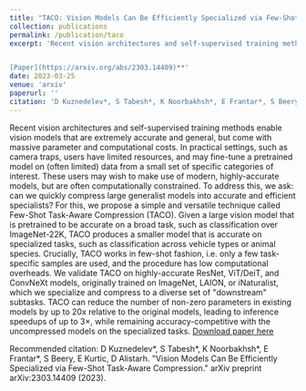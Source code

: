 ```yaml
---
title: "TACO: Vision Models Can Be Efficiently Specialized via Few-Shot Task-Aware Compression"
collection: publications
permalink: /publication/taco
excerpt: 'Recent vision architectures and self-supervised training methods enable vision models that are extremely accurate and general, but come with massive parameter and computational costs. In practical settings, such as camera traps, users have limited resources, and may fine-tune a pretrained model on (often limited) data from a small set of specific categories of interest. These users may wish to make use of modern, highly-accurate models, but are often computationally constrained. To address this, we ask: can we quickly compress large generalist models into accurate and efficient specialists? For this, we propose a simple and versatile technique called Few-Shot Task-Aware Compression (TACO). Given a large vision model that is pretrained to be accurate on a broad task, such as classification over ImageNet-22K, TACO produces a smaller model that is accurate on specialized tasks, such as classification across vehicle types or animal species. Crucially, TACO works in few-shot fashion, i.e. only a few task-specific samples are used, and the procedure has low computational overheads. We validate TACO on highly-accurate ResNet, ViT/DeiT, and ConvNeXt models, originally trained on ImageNet, LAION, or iNaturalist, which we specialize and compress to a diverse set of "downstream" subtasks. TACO can reduce the number of non-zero parameters in existing models by up to 20x relative to the original models, leading to inference speedups of up to 3×, while remaining accuracy-competitive with the uncompressed models on the specialized tasks.


[Paper](https://arxiv.org/abs/2303.14409)**'
date: 2023-03-25
venue: 'arxiv'
paperurl: ''
citation: 'D Kuznedelev*, S Tabesh*, K Noorbakhsh*, E Frantar*, S Beery, E Kurtic, D Alistarh. "Vision Models Can Be Efficiently Specialized via Few-Shot Task-Aware Compression." arXiv preprint arXiv:2303.14409 (2023).'
---
```

Recent vision architectures and self-supervised training methods enable vision models that are extremely accurate and general, but come with massive parameter and computational costs. In practical settings, such as camera traps, users have limited resources, and may fine-tune a pretrained model on (often limited) data from a small set of specific categories of interest. These users may wish to make use of modern, highly-accurate models, but are often computationally constrained. To address this, we ask: can we quickly compress large generalist models into accurate and efficient specialists? For this, we propose a simple and versatile technique called Few-Shot Task-Aware Compression (TACO). Given a large vision model that is pretrained to be accurate on a broad task, such as classification over ImageNet-22K, TACO produces a smaller model that is accurate on specialized tasks, such as classification across vehicle types or animal species. Crucially, TACO works in few-shot fashion, i.e. only a few task-specific samples are used, and the procedure has low computational overheads. We validate TACO on highly-accurate ResNet, ViT/DeiT, and ConvNeXt models, originally trained on ImageNet, LAION, or iNaturalist, which we specialize and compress to a diverse set of "downstream" subtasks. TACO can reduce the number of non-zero parameters in existing models by up to 20x relative to the original models, leading to inference speedups of up to 3×, while remaining accuracy-competitive with the uncompressed models on the specialized tasks.
[Download paper here](https://arxiv.org/pdf/2303.14409.pdf)

Recommended citation: D Kuznedelev*, S Tabesh*, K Noorbakhsh*, E Frantar*, S Beery, E Kurtic, D Alistarh. "Vision Models Can Be Efficiently Specialized via Few-Shot Task-Aware Compression." arXiv preprint arXiv:2303.14409 (2023).
